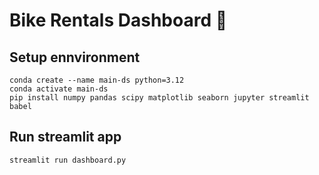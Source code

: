 # Bike Rentals Dashboard :bicyclist:

## Setup ennvironment
```
conda create --name main-ds python=3.12
conda activate main-ds
pip install numpy pandas scipy matplotlib seaborn jupyter streamlit babel
```

## Run streamlit app
```
streamlit run dashboard.py
```
